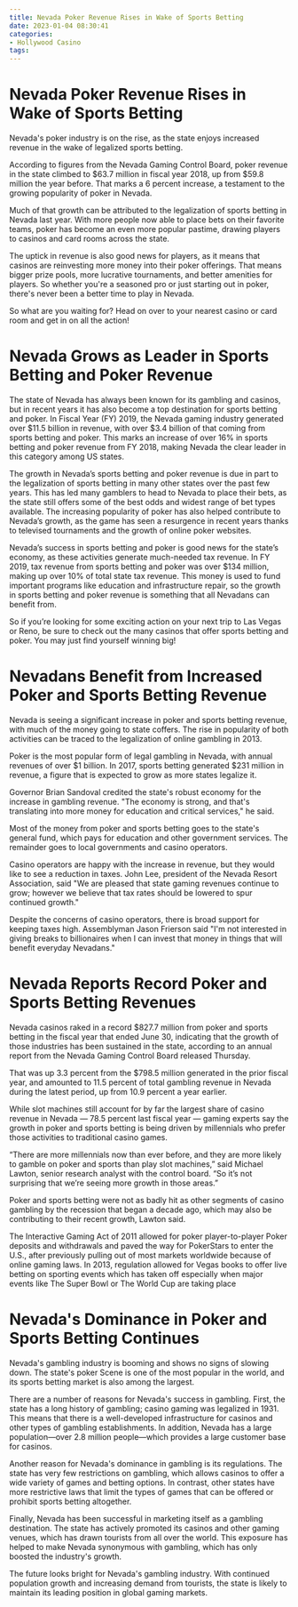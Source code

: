 ```yaml
---
title: Nevada Poker Revenue Rises in Wake of Sports Betting
date: 2023-01-04 08:30:41
categories:
- Hollywood Casino
tags:
---
```



#  Nevada Poker Revenue Rises in Wake of Sports Betting

Nevada's poker industry is on the rise, as the state enjoys increased revenue in the wake of legalized sports betting.

According to figures from the Nevada Gaming Control Board, poker revenue in the state climbed to $63.7 million in fiscal year 2018, up from $59.8 million the year before. That marks a 6 percent increase, a testament to the growing popularity of poker in Nevada.

Much of that growth can be attributed to the legalization of sports betting in Nevada last year. With more people now able to place bets on their favorite teams, poker has become an even more popular pastime, drawing players to casinos and card rooms across the state.

The uptick in revenue is also good news for players, as it means that casinos are reinvesting more money into their poker offerings. That means bigger prize pools, more lucrative tournaments, and better amenities for players. So whether you're a seasoned pro or just starting out in poker, there's never been a better time to play in Nevada.

So what are you waiting for? Head on over to your nearest casino or card room and get in on all the action!

#  Nevada Grows as Leader in Sports Betting and Poker Revenue

The state of Nevada has always been known for its gambling and casinos, but in recent years it has also become a top destination for sports betting and poker. In Fiscal Year (FY) 2019, the Nevada gaming industry generated over $11.5 billion in revenue, with over $3.4 billion of that coming from sports betting and poker. This marks an increase of over 16% in sports betting and poker revenue from FY 2018, making Nevada the clear leader in this category among US states.

The growth in Nevada’s sports betting and poker revenue is due in part to the legalization of sports betting in many other states over the past few years. This has led many gamblers to head to Nevada to place their bets, as the state still offers some of the best odds and widest range of bet types available. The increasing popularity of poker has also helped contribute to Nevada’s growth, as the game has seen a resurgence in recent years thanks to televised tournaments and the growth of online poker websites.

Nevada’s success in sports betting and poker is good news for the state’s economy, as these activities generate much-needed tax revenue. In FY 2019, tax revenue from sports betting and poker was over $134 million, making up over 10% of total state tax revenue. This money is used to fund important programs like education and infrastructure repair, so the growth in sports betting and poker revenue is something that all Nevadans can benefit from.

So if you’re looking for some exciting action on your next trip to Las Vegas or Reno, be sure to check out the many casinos that offer sports betting and poker. You may just find yourself winning big!

#  Nevadans Benefit from Increased Poker and Sports Betting Revenue

Nevada is seeing a significant increase in poker and sports betting revenue, with much of the money going to state coffers. The rise in popularity of both activities can be traced to the legalization of online gambling in 2013.

Poker is the most popular form of legal gambling in Nevada, with annual revenues of over $1 billion. In 2017, sports betting generated $231 million in revenue, a figure that is expected to grow as more states legalize it.

Governor Brian Sandoval credited the state's robust economy for the increase in gambling revenue. "The economy is strong, and that's translating into more money for education and critical services," he said.

Most of the money from poker and sports betting goes to the state's general fund, which pays for education and other government services. The remainder goes to local governments and casino operators.

Casino operators are happy with the increase in revenue, but they would like to see a reduction in taxes. John Lee, president of the Nevada Resort Association, said "We are pleased that state gaming revenues continue to grow; however we believe that tax rates should be lowered to spur continued growth."

Despite the concerns of casino operators, there is broad support for keeping taxes high. Assemblyman Jason Frierson said "I'm not interested in giving breaks to billionaires when I can invest that money in things that will benefit everyday Nevadans."

#  Nevada Reports Record Poker and Sports Betting Revenues

Nevada casinos raked in a record $827.7 million from poker and sports betting in the fiscal year that ended June 30, indicating that the growth of those industries has been sustained in the state, according to an annual report from the Nevada Gaming Control Board released Thursday.

That was up 3.3 percent from the $798.5 million generated in the prior fiscal year, and amounted to 11.5 percent of total gambling revenue in Nevada during the latest period, up from 10.9 percent a year earlier.

While slot machines still account for by far the largest share of casino revenue in Nevada — 78.5 percent last fiscal year — gaming experts say the growth in poker and sports betting is being driven by millennials who prefer those activities to traditional casino games.

“There are more millennials now than ever before, and they are more likely to gamble on poker and sports than play slot machines,” said Michael Lawton, senior research analyst with the control board. “So it’s not surprising that we’re seeing more growth in those areas.”

Poker and sports betting were not as badly hit as other segments of casino gambling by the recession that began a decade ago, which may also be contributing to their recent growth, Lawton said.

The Interactive Gaming Act of 2011 allowed for poker player-to-player Poker deposits and withdrawals and paved the way for PokerStars to enter the U.S., after previously pulling out of most markets worldwide because of online gaming laws. In 2013, regulation allowed for Vegas books to offer live betting on sporting events which has taken off especially when major events like The Super Bowl or The World Cup are taking place

#  Nevada's Dominance in Poker and Sports Betting Continues

Nevada's gambling industry is booming and shows no signs of slowing down. The state's poker Scene is one of the most popular in the world, and its sports betting market is also among the largest.

There are a number of reasons for Nevada's success in gambling. First, the state has a long history of gambling; casino gaming was legalized in 1931. This means that there is a well-developed infrastructure for casinos and other types of gambling establishments. In addition, Nevada has a large population—over 2.8 million people—which provides a large customer base for casinos.

Another reason for Nevada's dominance in gambling is its regulations. The state has very few restrictions on gambling, which allows casinos to offer a wide variety of games and betting options. In contrast, other states have more restrictive laws that limit the types of games that can be offered or prohibit sports betting altogether.

Finally, Nevada has been successful in marketing itself as a gambling destination. The state has actively promoted its casinos and other gaming venues, which has drawn tourists from all over the world. This exposure has helped to make Nevada synonymous with gambling, which has only boosted the industry's growth.

The future looks bright for Nevada's gambling industry. With continued population growth and increasing demand from tourists, the state is likely to maintain its leading position in global gaming markets.